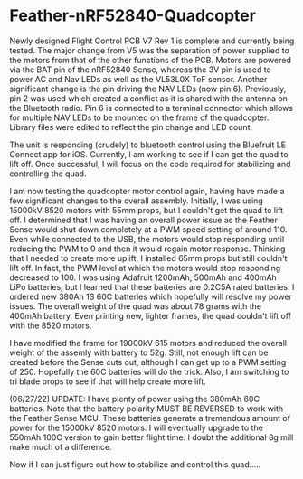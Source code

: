# Feather-nRF52840-Quadcopter

Newly designed Flight Control PCB V7 Rev 1 is complete and currently being tested.  The major change from V5 was the separation of power supplied to the motors from that of the other functions of the PCB.  Motors are powered via the BAT pin of the nRF52840 Sense, whereas the 3V pin is used to power AC and Nav LEDs as well as the VL53L0X ToF sensor.  Another significant change is the pin driving the NAV LEDs (now pin 6). Previously, pin 2 was used which created a conflict as it is shared with the antenna on the Bluetooth radio.  Pin 6 is connected to a terminal connector which allows for multiple NAV LEDs to be mounted on the frame of the quadcopter.  Library files were edited to reflect the pin change and LED count.

The unit is responding (crudely) to bluetooth control using the Bluefruit LE Connect app for iOS.  Currently, I am working to see if I can get the quad to lift off.  Once successful, I will focus on the code required for stabilizing and controlling the quad.  

I am now testing the quadcopter motor control again, having have made a few significant changes to the overall assembly.  Initially, I was using 15000kV 8520 motors with 55mm props, but I couldn't get the quad to lift off.  I determined that I was having an overall power issue as the Feather Sense would shut down completely at a PWM speed setting of around 110.  Even while connected to the USB, the motors would stop responding until reducing the PWM to 0 and then it would regain motor response.  Thinking that I needed to create more uplift, I installed 65mm props but still couldn't lift off.  In fact, the PWM level at which the motors would stop responding decreased to 100.  I was using Adafruit 1200mAh, 500mAh and 400mAh LiPo batteries, but I learned that these batteries are 0.2C5A rated batteries.  I ordered new 380Ah 1S 60C  batteries which hopefully will resolve my power issues. The overall weight of the quad was about 78 grams with the 400mAh battery.  Even printing new, lighter frames, the quad couldn't lift off with the 8520 motors.

I have modified the frame for 19000kV 615 motors and reduced the overall weight of the assemly with battery to 52g.  Still, not enough lift can be created before the Sense cuts out, although I can get up to a PWM setting of 250.  Hopefully the 60C batteries will do the trick.  Also, I am switching to tri blade props to see if that will help create more lift. 

(06/27/22) UPDATE:  I have plenty of power using the 380mAh 60C batteries. Note that the battery polarity MUST BE REVERSED to work with the Feather Sense MCU.  These batteries generate a tremendous amount of power for the 15000kV 8520 motors.  I will eventually upgrade to the 550mAh 100C version to gain better flight time.  I doubt the additional 8g mill make much of a difference. 

Now if I can just figure out how to stabilize and control this quad.....

